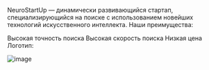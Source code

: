 NeuroStartUp — динамически развивающийся стартап, специализирующийся на поиске с использованием новейших технологий искусственного интеллекта. Наши преимущества:

Высокая точность поиска
Высокая скорость поиска
Низкая цена
Логотип:

![image](https://user-images.githubusercontent.com/31962850/172895192-06dab5af-42c0-4d78-9736-043588bd9ff3.png)
